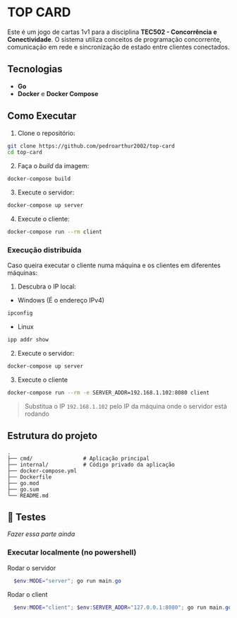 # TOP CARD

Este é um jogo de cartas 1v1 para a disciplina **TEC502 - Concorrência e Conectividade**. O sistema utiliza conceitos de programação concorrente, comunicação em rede e sincronização de estado entre clientes conectados.

## Tecnologias

- **Go**
- **Docker** e **Docker Compose**

## Como Executar

1. Clone o repositório:

```bash
git clone https://github.com/pedroarthur2002/top-card
cd top-card
```

2. Faça o *build* da imagem:

``` bash
docker-compose build
```

3. Execute o servidor:

``` bash
docker-compose up server
```

4. Execute o cliente:

``` bash
docker-compose run --rm client
```

### Execução distribuída

Caso queira executar o cliente numa máquina e os clientes em diferentes máquinas:

1. Descubra o IP local:

- Windows (É o endereço IPv4)

``` powershell
ipconfig
```

- Linux
``` bash
ipp addr show
```

2. Execute o servidor: 

``` bash
docker-compose up server
```

3. Execute o cliente

``` bash
docker-compose run --rm -e SERVER_ADDR=192.168.1.102:8080 client
```

> Substitua o IP `192.168.1.102` pelo IP da máquina onde o servidor está rodando

## Estrutura do projeto

```
.
├── cmd/                # Aplicação principal
├── internal/           # Código privado da aplicação
├── docker-compose.yml
├── Dockerfile
├── go.mod
├── go.sum
└── README.md
```

## 🧪 Testes

*Fazer essa parte ainda*

### Executar localmente (no powershell)
Rodar o servidor
``` powershell
  $env:MODE="server"; go run main.go
```

Rodar o client 
``` powershell
  $env:MODE="client"; $env:SERVER_ADDR="127.0.0.1:8080"; go run main.go
```